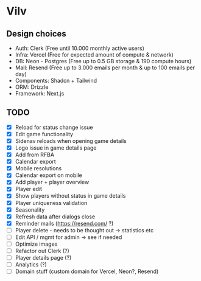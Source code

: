 # Vilv

## Design choices
- Auth: Clerk (Free until 10.000 monthly active users)
- Infra: Vercel (Free for expected amount of compute & network)
- DB: Neon - Postgres (Free up to 0.5 GB storage & 190 compute hours)
- Mail: Resend (Free up to 3.000 emails per month & up to 100 emails per day)
- Components: Shadcn + Tailwind
- ORM: Drizzle
- Framework: Next.js

## TODO
- [x] Reload for status change issue
- [x] Edit game functionality
- [x] Sidenav reloads when opening game details
- [x] Logo issue in game details page
- [x] Add from RFBA
- [x] Calendar export
- [x] Mobile resolutions
- [x] Calendar export on mobile
- [x] Add player + player overview
- [x] Player edit
- [x] Show players without status in game details
- [x] Player uniqueness validation
- [x] Seasonality
- [x] Refresh data after dialogs close
- [x] Reminder mails (https://resend.com/ ?)
- [ ] Player delete - needs to be thought out -> statistics etc
- [ ] Edit API / mgmt for admin -> see if needed
- [ ] Optimize images
- [ ] Refactor out Clerk (?)
- [ ] Player details page (?)
- [ ] Analytics (?)
- [ ] Domain stuff (custom domain for Vercel, Neon?, Resend)